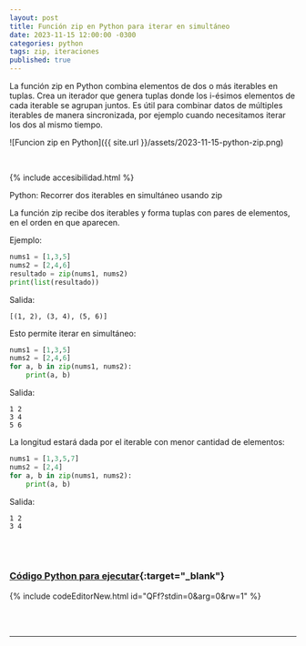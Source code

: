 ```yaml
---
layout: post
title: Función zip en Python para iterar en simultáneo
date: 2023-11-15 12:00:00 -0300
categories: python
tags: zip, iteraciones
published: true
---
```


La función zip en Python combina elementos de dos o más iterables en tuplas. Crea un iterador que genera tuplas donde los i-ésimos elementos de cada iterable se agrupan juntos. Es útil para combinar datos de múltiples iterables de manera sincronizada, por ejemplo cuando necesitamos iterar los dos al mismo tiempo.

![Funcion zip en Python]({{ site.url }}/assets/2023-11-15-python-zip.png)


&nbsp;

{% include accesibilidad.html %}

Python: Recorrer dos iterables en simultáneo usando zip

La función zip recibe dos iterables y forma tuplas con pares de elementos, en el orden en que aparecen.

Ejemplo:

```python
nums1 = [1,3,5]
nums2 = [2,4,6]
resultado = zip(nums1, nums2)
print(list(resultado))
```

Salida: 

```
[(1, 2), (3, 4), (5, 6)]
```

Esto permite iterar en simultáneo:

```python
nums1 = [1,3,5]
nums2 = [2,4,6]
for a, b in zip(nums1, nums2):
    print(a, b)
```

Salida:

```
1 2
3 4
5 6
```

La longitud estará dada por el iterable con menor cantidad de elementos:

```python
nums1 = [1,3,5,7]
nums2 = [2,4]
for a, b in zip(nums1, nums2):
    print(a, b)
```

Salida:

```
1 2
3 4
```

</div></details>
<br />&nbsp;

### [Código Python para ejecutar](https://www.jdoodle.com/ia/QFf){:target="_blank"}

{% include codeEditorNew.html id="QFf?stdin=0&arg=0&rw=1" %}

<br />&nbsp;

<hr />
